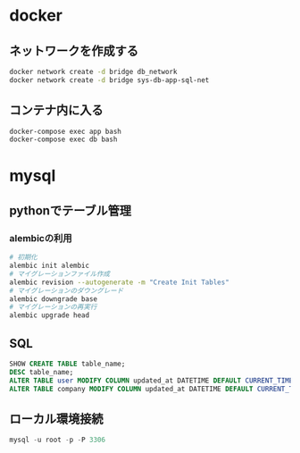 # docker

## ネットワークを作成する

```bash
docker network create -d bridge db_network
docker network create -d bridge sys-db-app-sql-net
```

## コンテナ内に入る

```bash
docker-compose exec app bash
docker-compose exec db bash
```

# mysql

## pythonでテーブル管理

### alembicの利用

```bash
# 初期化
alembic init alembic
# マイグレーションファイル作成
alembic revision --autogenerate -m "Create Init Tables"
# マイグレーションのダウングレード
alembic downgrade base
# マイグレーションの再実行
alembic upgrade head
```

## SQL

```sql
SHOW CREATE TABLE table_name;
DESC table_name;
ALTER TABLE user MODIFY COLUMN updated_at DATETIME DEFAULT CURRENT_TIMESTAMP ON UPDATE CURRENT_TIMESTAMP;
ALTER TABLE company MODIFY COLUMN updated_at DATETIME DEFAULT CURRENT_TIMESTAMP ON UPDATE CURRENT_TIMESTAMP;
```

## ローカル環境接続

```sql
mysql -u root -p -P 3306
```
